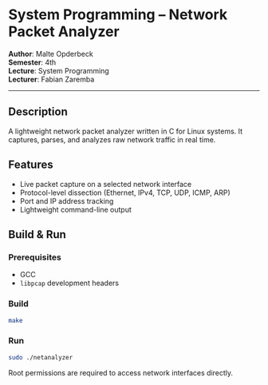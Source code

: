 # System Programming – Network Packet Analyzer

**Author**: Malte Opderbeck  
**Semester**: 4th  
**Lecture**: System Programming  
**Lecturer**: Fabian Zaremba

---

## Description

A lightweight network packet analyzer written in C for Linux systems.
It captures, parses, and analyzes raw network traffic in real time.

## Features

- Live packet capture on a selected network interface
- Protocol-level dissection (Ethernet, IPv4, TCP, UDP, ICMP, ARP)
- Port and IP address tracking
- Lightweight command-line output

## Build & Run

### Prerequisites

- GCC
- `libpcap` development headers

### Build

```bash
make
```

### Run

```bash
sudo ./netanalyzer
```

Root permissions are required to access network interfaces directly.
